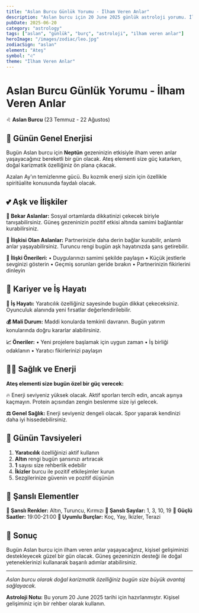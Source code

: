 ```yaml
---
title: "Aslan Burcu Günlük Yorumu - İlham Veren Anlar"
description: "Aslan burcu için 20 June 2025 günlük astroloji yorumu. İlham Veren Anlar teması ile rehberlik."
pubDate: 2025-06-20
category: "astrology"
tags: ["aslan", "günlük", "burç", "astroloji", "i̇lham veren anlar"]
heroImage: "/images/zodiac/leo.jpg"
zodiacSign: "aslan"
element: "Ateş"
symbol: "♌"
theme: "İlham Veren Anlar"
---
```


# Aslan Burcu Günlük Yorumu - İlham Veren Anlar

♌ **Aslan Burcu** (23 Temmuz - 22 Ağustos)

## 🌟 Günün Genel Enerjisi

Bugün Aslan burcu için **Neptün** gezeninizin etkisiyle i̇lham veren anlar yaşayacağınız bereketli bir gün olacak. Ateş elementi size güç katarken, doğal karizmatik özelliğiniz ön plana çıkacak.

Azalan Ay'ın temizlenme gücü. Bu kozmik enerji sizin için özellikle spiritüalite konusunda faydalı olacak.

## 💕 Aşk ve İlişkiler

**💖 Bekar Aslanlar:** Sosyal ortamlarda dikkatinizi çekecek biriyle tanışabilirsiniz. Güneş gezeninizin pozitif etkisi altında samimi bağlantılar kurabilirsiniz.

**💑 İlişkisi Olan Aslanlar:** Partnerinizle daha derin bağlar kurabilir, anlamlı anlar yaşayabilirsiniz. Turuncu rengi bugün aşk hayatınızda şans getirebilir.

**🌹 İlişki Önerileri:**
• Duygularınızı samimi şekilde paylaşın
• Küçük jestlerle sevginizi gösterin
• Geçmiş sorunları geride bırakın
• Partnerinizin fikirlerini dinleyin

## 💼 Kariyer ve İş Hayatı

**🚀 İş Hayatı:** Yaratıcılık özelliğiniz sayesinde bugün dikkat çekeceksiniz. Oyunculuk alanında yeni fırsatlar değerlendirilebilir.

**💰 Mali Durum:** Maddi konularda temkinli davranın. Bugün yatırım konularında doğru kararlar alabilirsiniz.

**📈 Öneriler:**
• Yeni projelere başlamak için uygun zaman
• İş birliği odaklanın
• Yaratıcı fikirlerinizi paylaşın

## 🏃‍♀️ Sağlık ve Enerji

**Ateş elementi size bugün özel bir güç verecek:**

🔥 Enerji seviyeniz yüksek olacak. Aktif sporları tercih edin, ancak aşırıya kaçmayın. Protein açısından zengin beslenme size iyi gelecek.

**⚖️ Genel Sağlık:** Enerji seviyeniz dengeli olacak. Spor yaparak kendinizi daha iyi hissedebilirsiniz.

## 🎯 Günün Tavsiyeleri

1. **Yaratıcılık** özelliğinizi aktif kullanın
2. **Altın** rengi bugün şansınızı artıracak
3. **1** sayısı size rehberlik edebilir
4. **İkizler** burcu ile pozitif etkileşimler kurun
5. Sezgilerinize güvenin ve pozitif düşünün

## 🔮 Şanslı Elementler

**🎨 Şanslı Renkler:** Altın, Turuncu, Kırmızı
**🔢 Şanslı Sayılar:** 1, 3, 10, 19
**🌟 Güçlü Saatler:** 19:00-21:00
**💫 Uyumlu Burçlar:** Koç, Yay, İkizler, Terazi

## 💫 Sonuç

Bugün Aslan burcu için i̇lham veren anlar yaşayacağınız, kişisel gelişiminizi destekleyecek güzel bir gün olacak. Güneş gezeninizin desteği ile doğal yeteneklerinizi kullanarak başarılı adımlar atabilirsiniz.

---

*Aslan burcu olarak doğal karizmatik özelliğiniz bugün size büyük avantaj sağlayacak.*

**Astroloji Notu:** Bu yorum 20 June 2025 tarihi için hazırlanmıştır. Kişisel gelişiminiz için bir rehber olarak kullanın.
